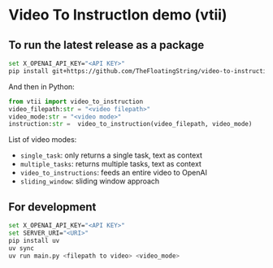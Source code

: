 # Video To InstructIon demo (vtii)

## To run the latest release as a package

```bash
set X_OPENAI_API_KEY="<API KEY>"
pip install git+https://github.com/TheFloatingString/video-to-instruction.git
```

And then in Python:
```python
from vtii import video_to_instruction
video_filepath:str = "<video filepath>"
video_mode:str = "<video mode>"
instruction:str =  video_to_instruction(video_filepath, video_mode)
```

List of video modes:

- `single_task`: only returns a single task, text as context
- `multiple_tasks`: returns multiple tasks, text as context
- `video_to_instructions`: feeds an entire video to OpenAI
- `sliding_window`: sliding window approach

## For development

```bash
set X_OPENAI_API_KEY="<API KEY>"
set SERVER_URI="<URI>"
pip install uv
uv sync
uv run main.py <filepath to video> <video_mode>
```
